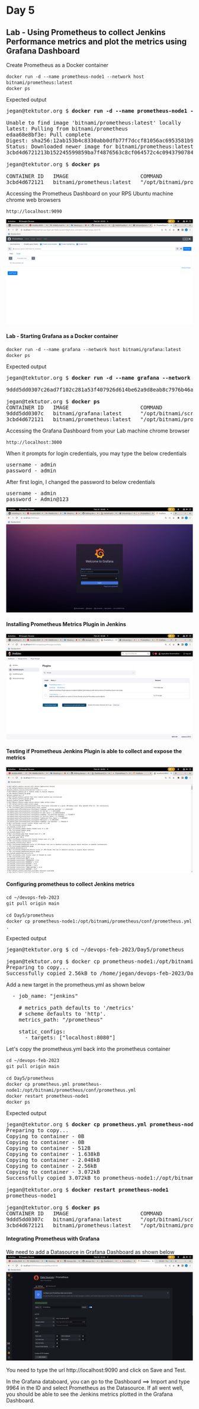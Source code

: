 # Day 5

## Lab - Using Prometheus to collect Jenkins Performance metrics and plot the metrics using Grafana Dashboard

Create Prometheus as a Docker container
```
docker run -d --name prometheus-node1 --network host bitnami/prometheus:latest
docker ps
```

Expected output
<pre>
jegan@tektutor.org $ <b>docker run -d --name prometheus-node1 --network host bitnami/prometheus:latest</b>

Unable to find image 'bitnami/prometheus:latest' locally
latest: Pulling from bitnami/prometheus
edaa68e8bf3e: Pull complete 
Digest: sha256:12ab153b4c8330abb0dfb77f7dccf81056ac6953581b9bfde9b95f50af3a8edf
Status: Downloaded newer image for bitnami/prometheus:latest
3cbd4d6721213b152245599859ba7f4876563c8cf064572c4c09437907840425

jegan@tektutor.org $ <b>docker ps</b>
 
CONTAINER ID   IMAGE                       COMMAND                  CREATED         STATUS         PORTS                                   NAMES
3cbd4d672121   bitnami/prometheus:latest   "/opt/bitnami/promet…"   4 seconds ago   Up 2 seconds                                           prometheus-node1
</pre>

Accessing the Prometheus Dashboard on your RPS Ubuntu machine chrome web browsers
```
http://localhost:9090
```

![Prometheus Dashboard](prometheus-dashboard.png)


#### Lab - Starting Grafana as a Docker container
```
docker run -d --name grafana --network host bitnami/grafana:latest
docker ps

```

Expected output
<pre>
jegan@tektutor.org $ <b>docker run -d --name grafana --network host bitnami/grafana:latest</b>

9ddd5dd0307c26ad7f102c281a53f407926d614be62a9d8eab8c7976b46afcbc

jegan@tektutor.org $ <b>docker ps</b>
CONTAINER ID   IMAGE                       COMMAND                  CREATED         STATUS         PORTS                                   NAMES
9ddd5dd0307c   bitnami/grafana:latest      "/opt/bitnami/script…"   2 seconds ago   Up 2 seconds                                           grafana
3cbd4d672121   bitnami/prometheus:latest   "/opt/bitnami/promet…"   7 minutes ago   Up 7 minutes                                           prometheus-node1
</pre>

Accessing the Grafana Dashboard from your Lab machine chrome browser
```
http://localhost:3000
```

When it prompts for login credentials, you may type the below credentials
<pre>
username - admin
password - admin
</pre>

After first login, I changed the password to below credentials
<pre>
username - admin
password - Admin@123
</pre>

![Grafana Dashboard](grafana-dashboard.png)

#### Installing Prometheus Metrics Plugin in Jenkins
![Prometheus Jenkins Plugin](jenkins-prometheus-plugin.png)

#### Testing if Prometheus Jenkins Plugin is able to collect and expose the metrics
![Testing Prometheus Jenkins Plugin](jenkins-prometheus-metrics.png)

#### Configuring prometheus to collect Jenkins metrics
```
cd ~/devops-feb-2023
git pull origin main

cd Day5/prometheus
docker cp prometheus-node1:/opt/bitnami/prometheus/conf/prometheus.yml .
```

Expected output
<pre>
jegan@tektutor.org $ cd ~/devops-feb-2023/Day5/prometheus

jegan@tektutor.org $ docker cp prometheus-node1:/opt/bitnami/prometheus/conf/prometheus.yml .
Preparing to copy...
Successfully copied 2.56kB to /home/jegan/devops-feb-2023/Day5/prometheus/.
</pre>


Add a new target in the prometheus.yml as shown below
<pre>
  - job_name: "jenkins"

    # metrics_path defaults to '/metrics'
    # scheme defaults to 'http'.
    metrics_path: "/prometheus"

    static_configs:
      - targets: ["localhost:8080"]
</pre>

Let's copy the prometheus.yml back into the prometheus container
```
cd ~/devops-feb-2023
git pull origin main

cd Day5/prometheus
docker cp prometheus.yml prometheus-node1:/opt/bitnami/prometheus/conf/prometheus.yml
docker restart prometheus-node1
docker ps
```

Expected output
<pre>
jegan@tektutor.org $ <b>docker cp prometheus.yml prometheus-node1://opt/bitnami/prometheus/conf/prometheus.yml</b>
Preparing to copy...
Copying to container - 0B
Copying to container - 0B
Copying to container - 512B
Copying to container - 1.638kB
Copying to container - 2.048kB
Copying to container - 2.56kB
Copying to container - 3.072kB
Successfully copied 3.072kB to prometheus-node1://opt/bitnami/prometheus/conf/prometheus.yml

jegan@tektutor.org $ <b>docker restart prometheus-node1</b>
prometheus-node1

jegan@tektutor.org $ <b>docker ps</b>
CONTAINER ID   IMAGE                       COMMAND                  CREATED          STATUS          PORTS                                   NAMES
9ddd5dd0307c   bitnami/grafana:latest      "/opt/bitnami/script…"   36 minutes ago   Up 36 minutes                                           grafana
3cbd4d672121   bitnami/prometheus:latest   "/opt/bitnami/promet…"   43 minutes ago   Up 8 seconds                                            prometheus-node1
</pre>

#### Integrating Prometheus with Grafana

We need to add a Datasource in Grafana Dashboard as shown below
![Prometheus Datasource](grafana-datasource.png)

You need to type the url http://localhost:9090 and click on Save and Test.


In the Grafana databoard, you can go to the Dashboard ==> Import and type 9964 in the ID and select Prometheus as the Datasource.  If all went well, you should be able to see the Jenkins metrics plotted in the Grafana Dashboard.
